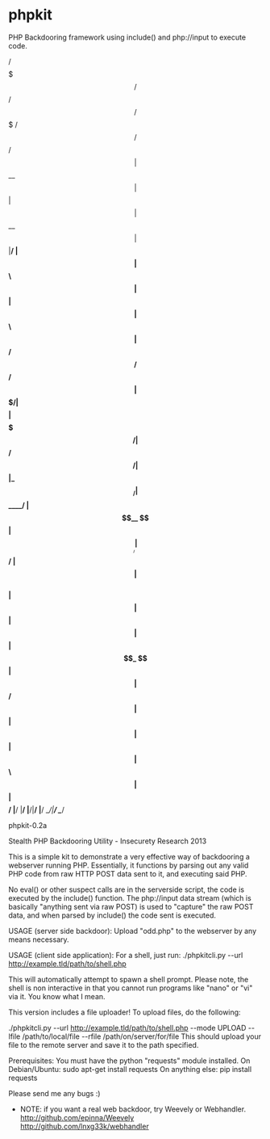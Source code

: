 phpkit
======

PHP Backdooring framework using include() and php://input to execute code.

 /$$$$$$$  /$$   /$$ /$$$$$$$  /$$       /$$   /$$    
| $$__  $$| $$  | $$| $$__  $$| $$      |__/  | $$    
| $$  \ $$| $$  | $$| $$  \ $$| $$   /$$ /$$ /$$$$$$  
| $$$$$$$/| $$$$$$$$| $$$$$$$/| $$  /$$/| $$|_  $$_/  
| $$____/ | $$__  $$| $$____/ | $$$$$$/ | $$  | $$    
| $$      | $$  | $$| $$      | $$_  $$ | $$  | $$ /$$
| $$      | $$  | $$| $$      | $$ \  $$| $$  |  $$$$/
|__/      |__/  |__/|__/      |__/  \__/|__/   \____/

phpkit-0.2a

Stealth PHP Backdooring Utility - Insecurety Research 2013

This is a simple kit to demonstrate a very effective way of
backdooring a webserver running PHP.
Essentially, it functions by parsing out any valid PHP code
from raw HTTP POST data sent to it, and executing said PHP.

No eval() or other suspect calls are in the serverside script,
the code is executed by the include() function. The php://input
data stream (which is basically "anything sent via raw POST) is
used to "capture" the raw POST data, and when parsed by include()
the code sent is executed.

USAGE (server side backdoor):
Upload "odd.php" to the webserver by any means necessary.

USAGE (client side application):
For a shell, just run:
./phpkitcli.py --url http://example.tld/path/to/shell.php

This will automatically attempt to spawn a shell prompt.
Please note, the shell is non interactive in that you cannot
run programs like "nano" or "vi" via it. You know what I mean.

This version includes a file uploader!
To upload files, do the following:

./phpkitcli.py --url http://example.tld/path/to/shell.php --mode UPLOAD --lfile /path/to/local/file --rfile /path/on/server/for/file
This should upload your file to the remote server and save it to the path specified.

Prerequisites:
You must have the python "requests" module installed.
On Debian/Ubuntu: sudo apt-get install requests
On anything else: pip install requests

Please send me any bugs :)

- NOTE: if you want a real web backdoor, try Weevely or Webhandler.
http://github.com/epinna/Weevely
http://github.com/lnxg33k/webhandler


